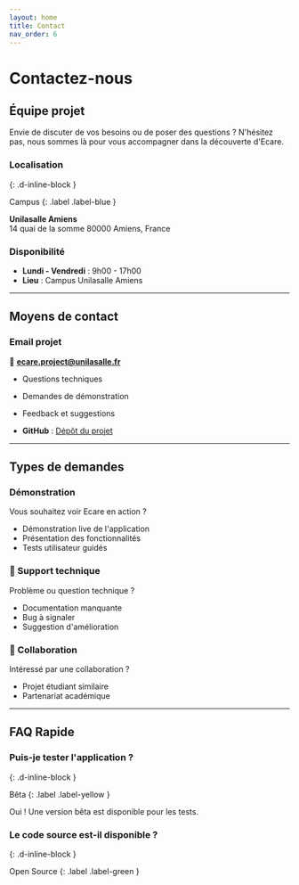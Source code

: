 ```yaml
---
layout: home
title: Contact
nav_order: 6
---
```


# Contactez-nous

## Équipe projet

Envie de discuter de vos besoins ou de poser des questions ? N'hésitez pas, nous sommes là pour vous accompagner dans la découverte d'Ecare.

### Localisation
{: .d-inline-block }

Campus
{: .label .label-blue }

**Unilasalle Amiens**  
14 quai de la somme 
80000 Amiens, France

### Disponibilité
- **Lundi - Vendredi** : 9h00 - 17h00
- **Lieu** : Campus Unilasalle Amiens

---

## Moyens de contact

### Email projet
📧 **ecare.project@unilasalle.fr**
- Questions techniques
- Demandes de démonstration
- Feedback et suggestions

- **GitHub** : [Dépôt du projet](https://github.com/GaetanSuch/RepoEcare.git)

---

## Types de demandes

### Démonstration
Vous souhaitez voir Ecare en action ?
- Démonstration live de l'application
- Présentation des fonctionnalités
- Tests utilisateur guidés

### 🔧 Support technique
Problème ou question technique ?
- Documentation manquante
- Bug à signaler
- Suggestion d'amélioration

### 🤝 Collaboration
Intéressé par une collaboration ?
- Projet étudiant similaire
- Partenariat académique



---

## FAQ Rapide

### Puis-je tester l'application ?
{: .d-inline-block }

Bêta
{: .label .label-yellow }

Oui ! Une version bêta est disponible pour les tests.

### Le code source est-il disponible ?
{: .d-inline-block }

Open Source
{: .label .label-green }